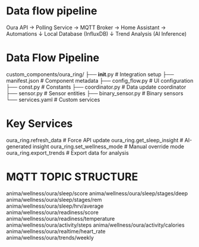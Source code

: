 # Data flow pipeline
Oura API → Polling Service → MQTT Broker → Home Assistant → Automations
                  ↓
            Local Database (InfluxDB)
                  ↓
            Trend Analysis (AI Inference)


# Data Flow Pipeline
custom_components/oura_ring/
├── __init__.py          # Integration setup
├── manifest.json        # Component metadata
├── config_flow.py       # UI configuration
├── const.py            # Constants
├── coordinator.py      # Data update coordinator
├── sensor.py           # Sensor entities
├── binary_sensor.py    # Binary sensors
└── services.yaml       # Custom services

# Key Services
oura_ring.refresh_data      # Force API update
oura_ring.get_sleep_insight # AI-generated insight
oura_ring.set_wellness_mode # Manual override mode
oura_ring.export_trends     # Export data for analysis

# MQTT TOPIC STRUCTURE
anima/wellness/oura/sleep/score
anima/wellness/oura/sleep/stages/deep
anima/wellness/oura/sleep/stages/rem
anima/wellness/oura/sleep/hrv/average
anima/wellness/oura/readiness/score
anima/wellness/oura/readiness/temperature
anima/wellness/oura/activity/steps
anima/wellness/oura/activity/calories
anima/wellness/oura/realtime/heart_rate
anima/wellness/oura/trends/weekly